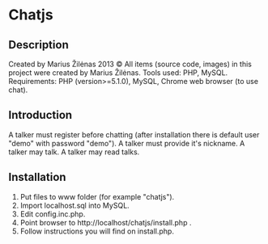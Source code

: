 Chatjs
======

Description
---

Created by Marius Žilėnas 2013
© All items (source code, images) in this project were created by Marius Žilėnas.
Tools used: PHP, MySQL.
Requirements: PHP (version>=5.1.0), MySQL, Chrome web browser (to use chat).


Introduction
---

A talker must register before chatting (after installation there is default user "demo" with password "demo").
A talker must provide it's nickname.
A talker may talk.
A talker may read talks.

Installation
----
1) Put files to www folder (for example "chatjs").
2) Import localhost.sql into MySQL.
3) Edit config.inc.php.
4) Point browser to http://localhost/chatjs/install.php .
5) Follow instructions you will find on install.php.

